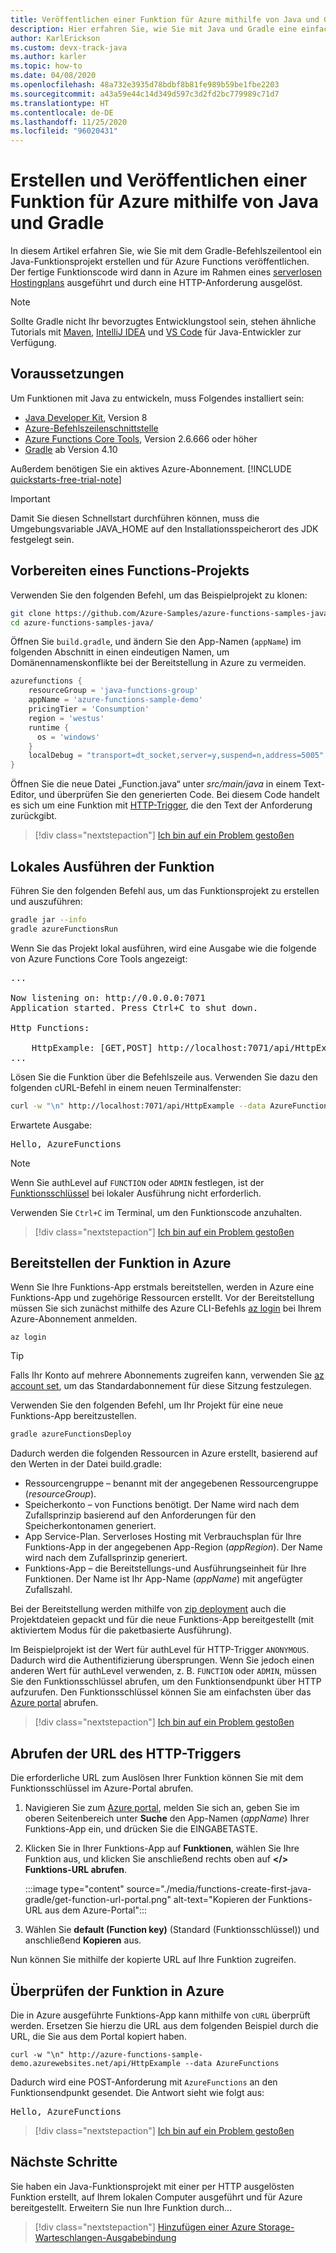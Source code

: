 ```yaml
---
title: Veröffentlichen einer Funktion für Azure mithilfe von Java und Gradle
description: Hier erfahren Sie, wie Sie mit Java und Gradle eine einfache Funktion mit HTTP-Trigger erstellen und für Azure veröffentlichen.
author: KarlErickson
ms.custom: devx-track-java
ms.author: karler
ms.topic: how-to
ms.date: 04/08/2020
ms.openlocfilehash: 48a732e3935d78bdbf8b81fe989b59be1fbe2203
ms.sourcegitcommit: a43a59e44c14d349d597c3d2fd2bc779989c71d7
ms.translationtype: HT
ms.contentlocale: de-DE
ms.lasthandoff: 11/25/2020
ms.locfileid: "96020431"
---
```

# <a name="use-java-and-gradle-to-create-and-publish-a-function-to-azure"></a>Erstellen und Veröffentlichen einer Funktion für Azure mithilfe von Java und Gradle

In diesem Artikel erfahren Sie, wie Sie mit dem Gradle-Befehlszeilentool ein Java-Funktionsprojekt erstellen und für Azure Functions veröffentlichen. Der fertige Funktionscode wird dann in Azure im Rahmen eines [serverlosen Hostingplans](functions-scale.md#consumption-plan) ausgeführt und durch eine HTTP-Anforderung ausgelöst. 

> [!NOTE]
> Sollte Gradle nicht Ihr bevorzugtes Entwicklungstool sein, stehen ähnliche Tutorials mit [Maven](./create-first-function-cli-java.md), [IntelliJ IDEA](/azure/developer/java/toolkit-for-intellij/quickstart-functions) und [VS Code](./create-first-function-vs-code-java.md) für Java-Entwickler zur Verfügung.

## <a name="prerequisites"></a>Voraussetzungen

Um Funktionen mit Java zu entwickeln, muss Folgendes installiert sein:

- [Java Developer Kit](/azure/developer/java/fundamentals/java-jdk-long-term-support), Version 8
- [Azure-Befehlszeilenschnittstelle]
- [Azure Functions Core Tools](./functions-run-local.md#v2), Version 2.6.666 oder höher
- [Gradle](https://gradle.org/) ab Version 4.10

Außerdem benötigen Sie ein aktives Azure-Abonnement. [!INCLUDE [quickstarts-free-trial-note](../../includes/quickstarts-free-trial-note.md)]

> [!IMPORTANT]
> Damit Sie diesen Schnellstart durchführen können, muss die Umgebungsvariable JAVA_HOME auf den Installationsspeicherort des JDK festgelegt sein.

## <a name="prepare-a-functions-project"></a>Vorbereiten eines Functions-Projekts

Verwenden Sie den folgenden Befehl, um das Beispielprojekt zu klonen:

```bash
git clone https://github.com/Azure-Samples/azure-functions-samples-java.git
cd azure-functions-samples-java/
```

Öffnen Sie `build.gradle`, und ändern Sie den App-Namen (`appName`) im folgenden Abschnitt in einen eindeutigen Namen, um Domänennamenskonflikte bei der Bereitstellung in Azure zu vermeiden. 

```gradle
azurefunctions {
    resourceGroup = 'java-functions-group'
    appName = 'azure-functions-sample-demo'
    pricingTier = 'Consumption'
    region = 'westus'
    runtime {
      os = 'windows'
    }
    localDebug = "transport=dt_socket,server=y,suspend=n,address=5005"
}
```

Öffnen Sie die neue Datei „Function.java“ unter *src/main/java* in einem Text-Editor, und überprüfen Sie den generierten Code. Bei diesem Code handelt es sich um eine Funktion mit [HTTP-Trigger](functions-bindings-http-webhook.md), die den Text der Anforderung zurückgibt. 

> [!div class="nextstepaction"]
> [Ich bin auf ein Problem gestoßen](https://www.research.net/r/javae2e?tutorial=functions-create-first-java-gradle&step=generate-project)

## <a name="run-the-function-locally"></a>Lokales Ausführen der Funktion

Führen Sie den folgenden Befehl aus, um das Funktionsprojekt zu erstellen und auszuführen:

```bash
gradle jar --info
gradle azureFunctionsRun
```
Wenn Sie das Projekt lokal ausführen, wird eine Ausgabe wie die folgende von Azure Functions Core Tools angezeigt:

<pre>
...

Now listening on: http://0.0.0.0:7071
Application started. Press Ctrl+C to shut down.

Http Functions:

    HttpExample: [GET,POST] http://localhost:7071/api/HttpExample
...
</pre>

Lösen Sie die Funktion über die Befehlszeile aus. Verwenden Sie dazu den folgenden cURL-Befehl in einem neuen Terminalfenster:

```bash
curl -w "\n" http://localhost:7071/api/HttpExample --data AzureFunctions
```

Erwartete Ausgabe:

<pre>
Hello, AzureFunctions
</pre>

> [!NOTE]
> Wenn Sie authLevel auf `FUNCTION` oder `ADMIN` festlegen, ist der [Funktionsschlüssel](functions-bindings-http-webhook-trigger.md#authorization-keys) bei lokaler Ausführung nicht erforderlich.  

Verwenden Sie `Ctrl+C` im Terminal, um den Funktionscode anzuhalten.

> [!div class="nextstepaction"]
> [Ich bin auf ein Problem gestoßen](https://www.research.net/r/javae2e?tutorial=functions-create-first-java-gradle&step=local-run)

## <a name="deploy-the-function-to-azure"></a>Bereitstellen der Funktion in Azure

Wenn Sie Ihre Funktions-App erstmals bereitstellen, werden in Azure eine Funktions-App und zugehörige Ressourcen erstellt. Vor der Bereitstellung müssen Sie sich zunächst mithilfe des Azure CLI-Befehls [az login](/cli/azure/authenticate-azure-cli) bei Ihrem Azure-Abonnement anmelden. 

```azurecli
az login
```

> [!TIP]
> Falls Ihr Konto auf mehrere Abonnements zugreifen kann, verwenden Sie [az account set](/cli/azure/account#az-account-set), um das Standardabonnement für diese Sitzung festzulegen. 

Verwenden Sie den folgenden Befehl, um Ihr Projekt für eine neue Funktions-App bereitzustellen. 

```bash
gradle azureFunctionsDeploy
```

Dadurch werden die folgenden Ressourcen in Azure erstellt, basierend auf den Werten in der Datei build.gradle:

+ Ressourcengruppe – benannt mit der angegebenen Ressourcengruppe (_resourceGroup_).
+ Speicherkonto – von Functions benötigt. Der Name wird nach dem Zufallsprinzip basierend auf den Anforderungen für den Speicherkontonamen generiert.
+ App Service-Plan. Serverloses Hosting mit Verbrauchsplan für Ihre Funktions-App in der angegebenen App-Region (_appRegion_). Der Name wird nach dem Zufallsprinzip generiert.
+ Funktions-App – die Bereitstellungs-und Ausführungseinheit für Ihre Funktionen. Der Name ist Ihr App-Name (_appName_) mit angefügter Zufallszahl. 

Bei der Bereitstellung werden mithilfe von [zip deployment](functions-deployment-technologies.md#zip-deploy) auch die Projektdateien gepackt und für die neue Funktions-App bereitgestellt (mit aktiviertem Modus für die paketbasierte Ausführung).

Im Beispielprojekt ist der Wert für authLevel für HTTP-Trigger `ANONYMOUS`. Dadurch wird die Authentifizierung übersprungen. Wenn Sie jedoch einen anderen Wert für authLevel verwenden, z. B. `FUNCTION` oder `ADMIN`, müssen Sie den Funktionsschlüssel abrufen, um den Funktionsendpunkt über HTTP aufzurufen. Den Funktionsschlüssel können Sie am einfachsten über das [Azure portal] abrufen.

> [!div class="nextstepaction"]
> [Ich bin auf ein Problem gestoßen](https://www.research.net/r/javae2e?tutorial=functions-create-first-java-gradle&step=deploy)

## <a name="get-the-http-trigger-url"></a>Abrufen der URL des HTTP-Triggers

Die erforderliche URL zum Auslösen Ihrer Funktion können Sie mit dem Funktionsschlüssel im Azure-Portal abrufen. 

1. Navigieren Sie zum [Azure portal], melden Sie sich an, geben Sie im oberen Seitenbereich unter **Suche** den App-Namen (_appName_) Ihrer Funktions-App ein, und drücken Sie die EINGABETASTE.
 
1. Klicken Sie in Ihrer Funktions-App auf **Funktionen**, wählen Sie Ihre Funktion aus, und klicken Sie anschließend rechts oben auf **</> Funktions-URL abrufen**. 

    :::image type="content" source="./media/functions-create-first-java-gradle/get-function-url-portal.png" alt-text="Kopieren der Funktions-URL aus dem Azure-Portal":::

1. Wählen Sie **default (Function key)** (Standard (Funktionsschlüssel)) und anschließend **Kopieren** aus. 

Nun können Sie mithilfe der kopierte URL auf Ihre Funktion zugreifen.

## <a name="verify-the-function-in-azure"></a>Überprüfen der Funktion in Azure

Die in Azure ausgeführte Funktions-App kann mithilfe von `cURL` überprüft werden. Ersetzen Sie hierzu die URL aus dem folgenden Beispiel durch die URL, die Sie aus dem Portal kopiert haben.

```console
curl -w "\n" http://azure-functions-sample-demo.azurewebsites.net/api/HttpExample --data AzureFunctions
```

Dadurch wird eine POST-Anforderung mit `AzureFunctions` an den Funktionsendpunkt gesendet. Die Antwort sieht wie folgt aus:

<pre>
Hello, AzureFunctions
</pre>

> [!div class="nextstepaction"]
> [Ich bin auf ein Problem gestoßen](https://www.research.net/r/javae2e?tutorial=functions-create-first-java-gradle&step=verify-deployment)

## <a name="next-steps"></a>Nächste Schritte

Sie haben ein Java-Funktionsprojekt mit einer per HTTP ausgelösten Funktion erstellt, auf Ihrem lokalen Computer ausgeführt und für Azure bereitgestellt. Erweitern Sie nun Ihre Funktion durch...

> [!div class="nextstepaction"]
> [Hinzufügen einer Azure Storage-Warteschlangen-Ausgabebindung](functions-add-output-binding-storage-queue-java.md)


[Azure-Befehlszeilenschnittstelle]: /cli/azure
[Azure portal]: https://portal.azure.com